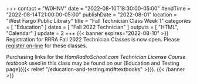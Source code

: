 +++
contact = "W0HNV"
date = "2022-08-10T18:30:00-05:00"
#endTime = "2022-08-14T21:00:00-05:00"
publishDate = "2022-08-01"
location = "West Fargo Public Library"
title = "Fall Technician Class Week 1"
categories = [ "Education" ]
dates = [ "Fall 2022 Technician" ]
outputs = [ "HTML", "Calendar" ]
update = 2
+++
{{< banner expires="2022-08-10" >}}
Registration for RRRA Fall 2022 Technician Classes is now open. Please
[register on-line](https://www.eventbrite.com/e/class-preparation-for-passing-the-fcc-amateur-radio-technician-class-test-tickets-393444461977)
for these classes. 

Purchasing links for the *HamRadioSchool.com Technician License Course
textbook* used in this class may be found on our
[Education and Testing page]({{< relref "/education-and-testing.md#textbooks" >}}).
{{< /banner >}}
